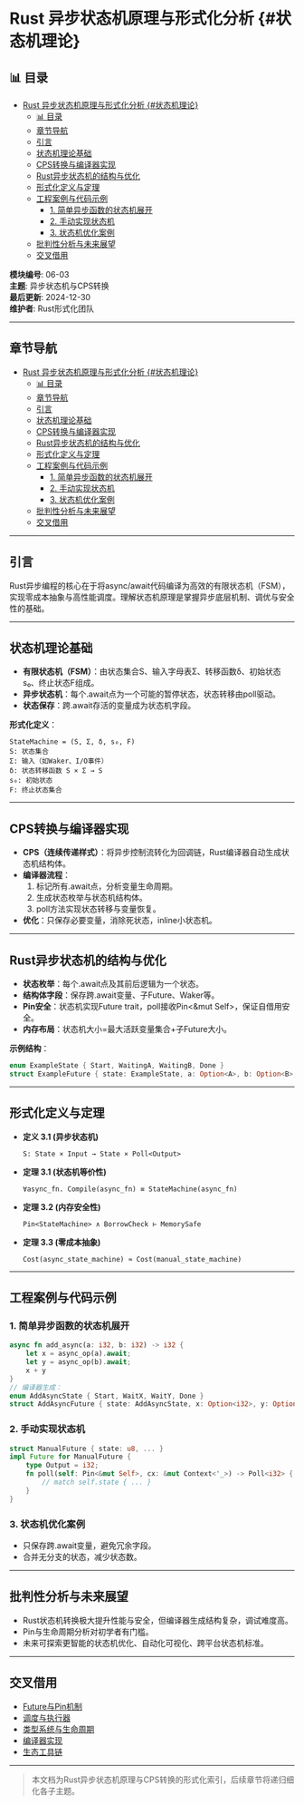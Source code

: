 ﻿# Rust 异步状态机原理与形式化分析 {#状态机理论}


## 📊 目录

- [Rust 异步状态机原理与形式化分析 {#状态机理论}](#rust-异步状态机原理与形式化分析-状态机理论)
  - [📊 目录](#-目录)
  - [章节导航](#章节导航)
  - [引言](#引言)
  - [状态机理论基础](#状态机理论基础)
  - [CPS转换与编译器实现](#cps转换与编译器实现)
  - [Rust异步状态机的结构与优化](#rust异步状态机的结构与优化)
  - [形式化定义与定理](#形式化定义与定理)
  - [工程案例与代码示例](#工程案例与代码示例)
    - [1. 简单异步函数的状态机展开](#1-简单异步函数的状态机展开)
    - [2. 手动实现状态机](#2-手动实现状态机)
    - [3. 状态机优化案例](#3-状态机优化案例)
  - [批判性分析与未来展望](#批判性分析与未来展望)
  - [交叉借用](#交叉借用)


**模块编号**: 06-03  
**主题**: 异步状态机与CPS转换  
**最后更新**: 2024-12-30  
**维护者**: Rust形式化团队

---

## 章节导航

- [Rust 异步状态机原理与形式化分析 {#状态机理论}](#rust-异步状态机原理与形式化分析-状态机理论)
  - [📊 目录](#-目录)
  - [章节导航](#章节导航)
  - [引言](#引言)
  - [状态机理论基础](#状态机理论基础)
  - [CPS转换与编译器实现](#cps转换与编译器实现)
  - [Rust异步状态机的结构与优化](#rust异步状态机的结构与优化)
  - [形式化定义与定理](#形式化定义与定理)
  - [工程案例与代码示例](#工程案例与代码示例)
    - [1. 简单异步函数的状态机展开](#1-简单异步函数的状态机展开)
    - [2. 手动实现状态机](#2-手动实现状态机)
    - [3. 状态机优化案例](#3-状态机优化案例)
  - [批判性分析与未来展望](#批判性分析与未来展望)
  - [交叉借用](#交叉借用)

---

## 引言

Rust异步编程的核心在于将async/await代码编译为高效的有限状态机（FSM），实现零成本抽象与高性能调度。理解状态机原理是掌握异步底层机制、调优与安全性的基础。

---

## 状态机理论基础

- **有限状态机（FSM）**：由状态集合S、输入字母表Σ、转移函数δ、初始状态s₀、终止状态F组成。
- **异步状态机**：每个.await点为一个可能的暂停状态，状态转移由poll驱动。
- **状态保存**：跨.await存活的变量成为状态机字段。

**形式化定义**：

```text
StateMachine = (S, Σ, δ, s₀, F)
S: 状态集合
Σ: 输入（如Waker、I/O事件）
δ: 状态转移函数 S × Σ → S
s₀: 初始状态
F: 终止状态集合
```

---

## CPS转换与编译器实现

- **CPS（连续传递样式）**：将异步控制流转化为回调链，Rust编译器自动生成状态机结构体。
- **编译器流程**：
  1. 标记所有.await点，分析变量生命周期。
  2. 生成状态枚举与状态机结构体。
  3. poll方法实现状态转移与变量恢复。
- **优化**：只保存必要变量，消除死状态，inline小状态机。

---

## Rust异步状态机的结构与优化

- **状态枚举**：每个.await点及其前后逻辑为一个状态。
- **结构体字段**：保存跨.await变量、子Future、Waker等。
- **Pin安全**：状态机实现Future trait，poll接收Pin<&mut Self>，保证自借用安全。
- **内存布局**：状态机大小=最大活跃变量集合+子Future大小。

**示例结构**：

```rust
enum ExampleState { Start, WaitingA, WaitingB, Done }
struct ExampleFuture { state: ExampleState, a: Option<A>, b: Option<B>, ... }
```

---

## 形式化定义与定理

- **定义 3.1 (异步状态机)**

  ```text
  S: State × Input → State × Poll<Output>
  ```

- **定理 3.1 (状态机等价性)**

  ```text
  ∀async_fn. Compile(async_fn) ≡ StateMachine(async_fn)
  ```

- **定理 3.2 (内存安全性)**

  ```text
  Pin<StateMachine> ∧ BorrowCheck ⊢ MemorySafe
  ```

- **定理 3.3 (零成本抽象)**

  ```text
  Cost(async_state_machine) ≈ Cost(manual_state_machine)
  ```

---

## 工程案例与代码示例

### 1. 简单异步函数的状态机展开

```rust
async fn add_async(a: i32, b: i32) -> i32 {
    let x = async_op(a).await;
    let y = async_op(b).await;
    x + y
}
// 编译器生成：
enum AddAsyncState { Start, WaitX, WaitY, Done }
struct AddAsyncFuture { state: AddAsyncState, x: Option<i32>, y: Option<i32>, ... }
```

### 2. 手动实现状态机

```rust
struct ManualFuture { state: u8, ... }
impl Future for ManualFuture {
    type Output = i32;
    fn poll(self: Pin<&mut Self>, cx: &mut Context<'_>) -> Poll<i32> {
        // match self.state { ... }
    }
}
```

### 3. 状态机优化案例

- 只保存跨.await变量，避免冗余字段。
- 合并无分支的状态，减少状态数。

---

## 批判性分析与未来展望

- Rust状态机转换极大提升性能与安全，但编译器生成结构复杂，调试难度高。
- Pin与生命周期分析对初学者有门槛。
- 未来可探索更智能的状态机优化、自动化可视化、跨平台状态机标准。

---

## 交叉借用

- [Future与Pin机制](./01_formal_async_system.md)
- [调度与执行器](./02_async_theory.md)
- [类型系统与生命周期](../02_type_system/)
- [编译器实现](../24_compiler_internals/)
- [生态工具链](../26_toolchain_ecosystem/)

---

> 本文档为Rust异步状态机原理与CPS转换的形式化索引，后续章节将递归细化各子主题。
